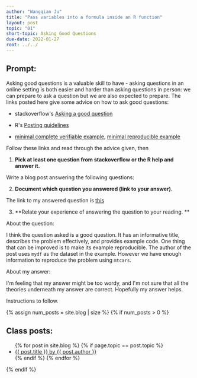 ```yaml
---
author: "Wangqian Ju"
title: "Pass variables into a formula inside an R function"
layout: post
topic: "01"
short-topic: Asking Good Questions
due-date: 2022-01-27
root: ../../
---
```


## Prompt:

Asking good questions is a valuable skill to have - asking questions in an online setting is both easier and harder than asking questions in person: we can prepare to ask a question but we are also expected to prepare.
The links posted here give some advice on how to ask good questions:

- stackoverflow's [Asking a good question](http://stackoverflow.com/help/how-to-ask)

- R's [Posting guidelines](https://www.r-project.org/posting-guide.html)

- [minimal complete verifiable example](https://stackoverflow.com/help/mcve), [minimal reproducible example](https://www.tidyverse.org/help/)

Follow these links and read through the advice given, then

1. **Pick at least one question from stackoverflow or the R help and answer it.**

Write a blog post answering the following questions: 

2. **Document which question you answered (link to your answer).**

The link to my answered question is [this](https://stackoverflow.com/questions/70888562/argument-is-not-numeric-error-in-r-using-aggregate-inside-a-user-defined-fun/70888858#70888858)

3. **Relate your experience of answering the question to your reading. **
 
 About the question: 
 
 I think the question asked is a good question. It has an informative title, describes the problem effectively, and provides example code. One thing that can be improved is to make its example reproducible. The author of the post uses `mydf` as the dataset in the example. However we have enough information to reproduce the problem using `mtcars`. 
 
 About my answer:
 
 I'm feeling that my answer might be too wordy, and I'm not sure that all the theories underneath my answer are correct. Hopefully my answer helps.
 

<!--Go to [https://github.com/Stat585-at-ISU/blog](https://github.com/Stat585-at-ISU/blog) for instructions about how to prepare and submit your blog post.-->
Instructions to follow.


{% assign num_posts = site.blog | size %}
{% if num_posts > 0 %}
## Class posts:

<ul>
{% for post in site.blog %}
  {% if page.topic == post.topic %}
  <li><a href="{{ post.url }}">{{ post.title }} by {{ post.author }}</a></li>
  {% endif %}
{% endfor %}
</ul>
{% endif %}
